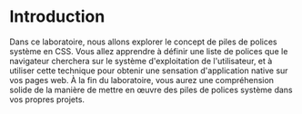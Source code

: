 # Introduction

Dans ce laboratoire, nous allons explorer le concept de piles de polices système en CSS. Vous allez apprendre à définir une liste de polices que le navigateur cherchera sur le système d'exploitation de l'utilisateur, et à utiliser cette technique pour obtenir une sensation d'application native sur vos pages web. À la fin du laboratoire, vous aurez une compréhension solide de la manière de mettre en œuvre des piles de polices système dans vos propres projets.
